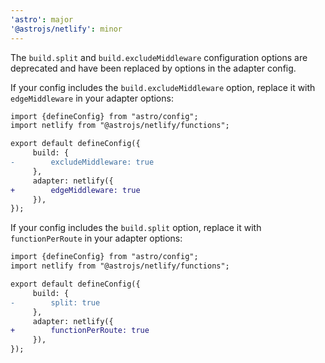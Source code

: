 ```yaml
---
'astro': major
'@astrojs/netlify': minor
---
```


The `build.split` and `build.excludeMiddleware` configuration options are deprecated and have been replaced by options in the adapter config.

If your config includes the `build.excludeMiddleware` option, replace it with `edgeMiddleware` in your adapter options:

```diff
import {defineConfig} from "astro/config";
import netlify from "@astrojs/netlify/functions";

export default defineConfig({
     build: {
-        excludeMiddleware: true
     },
     adapter: netlify({
+        edgeMiddleware: true
     }),
});
```

If your config includes the `build.split` option, replace it with `functionPerRoute` in your adapter options:

```diff
import {defineConfig} from "astro/config";
import netlify from "@astrojs/netlify/functions";

export default defineConfig({
     build: {
-        split: true
     },
     adapter: netlify({
+        functionPerRoute: true
     }),
});
```

